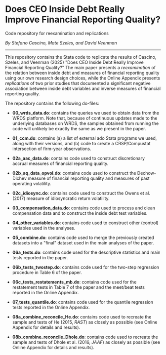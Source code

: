# Does CEO Inside Debt Really Improve Financial Reporting Quality?
 Code repository for reexamination and replications
 
 *By Stefano Cascino, Mate Szeles, and David Veenman*

 <hr>

This repository contains the Stata code to replicate the results of Cascino, Szeles, and Veenman (2025) "Does CEO Inside Debt Really Improve Financial Reporting Quality?" The main paper presents a *reexamination* of the relation between inside debt and measures of financial reporting quality using our own research design choices, while the Online Appendix presents *replications* of two prior studies that documented a significant negative association between inside debt variables and inverse measures of financial reporting quality.

The repository contains the following do-files:

- **00_wrds_data.do**: contains the queries we used to obtain data from the WRDS platform. Note that, because of continuous updates made to the underlying databases on WRDS, the samples obtained from running the code will unlikely be exactly the same as we present in the paper.
  
- **01_ccm.do**: contains (a) a list of external ado Stata programs we used, along with their versions, and (b) code to create a CRSP/Compustat intersection of firm-year observations.

- **02a_aac_data.do**: contains code used to construct discretionary accrual measures of financial reporting quality.

- **02b_aq_data_opvol.do**: contains code used to construct the Dechow-Dichev measure of financial reporting quality and measures of past operating volatility.

- **02c_idiosync.do**: contains code used to construct the Owens et al. (2017) measure of idiosyncratic return volatility.

- **03_compensation_data.do**: contains code used to process and clean compensation data and to construct the inside debt test variables.

- **04_other_variables.do**: contains code used to construct other (control) variables used in the analyses.

- **05_combine.do**: contains code used to merge the previously created datasets into a "final" dataset used in the main analyses of the paper.

- **06a_tests.do**: contains code used for the descriptive statistics and main tests reported in the paper.

- **06b_tests_twostep.do**: contains code used for the two-step regression procedure in Table 6 of the paper. 

- **06c_tests_restatements_mb.do**: contains code used for the restatement tests in Table 7 of the paper and the meet/beat tests reported in the Online Appendix.

- **07_tests_quantile.do**: contains code used for the quantile regression tests reported in the Online Appendix.

- **08a_combine_reconcile_He.do**: contains code used to recreate the sample and tests of He (2015, *RAST*) as closely as possible (see Online Appendix for details and results).

- **08b_combine_reconcile_Dhole.do**: contains code used to recreate the sample and tests of Dhole et al. (2016, *JAAF*) as closely as possible (see Online Appendix for details and results).

